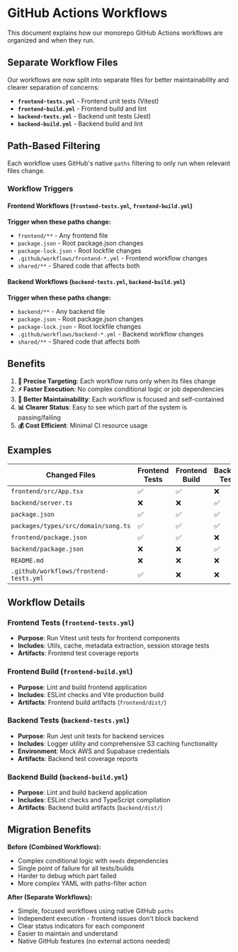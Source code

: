 # GitHub Actions Workflows

This document explains how our monorepo GitHub Actions workflows are organized and when they run.

## Separate Workflow Files

Our workflows are now split into separate files for better maintainability and clearer separation of concerns:

- **`frontend-tests.yml`** - Frontend unit tests (Vitest)
- **`frontend-build.yml`** - Frontend build and lint
- **`backend-tests.yml`** - Backend unit tests (Jest) 
- **`backend-build.yml`** - Backend build and lint

## Path-Based Filtering

Each workflow uses GitHub's native `paths` filtering to only run when relevant files change.

### Workflow Triggers

#### Frontend Workflows (`frontend-tests.yml`, `frontend-build.yml`)
**Trigger when these paths change:**
- `frontend/**` - Any frontend file
- `package.json` - Root package.json changes
- `package-lock.json` - Root lockfile changes
- `.github/workflows/frontend-*.yml` - Frontend workflow changes
- `shared/**` - Shared code that affects both

#### Backend Workflows (`backend-tests.yml`, `backend-build.yml`)
**Trigger when these paths change:**
- `backend/**` - Any backend file
- `package.json` - Root package.json changes
- `package-lock.json` - Root lockfile changes
- `.github/workflows/backend-*.yml` - Backend workflow changes
- `shared/**` - Shared code that affects both

## Benefits

1. **🎯 Precise Targeting**: Each workflow runs only when its files change
2. **⚡ Faster Execution**: No complex conditional logic or job dependencies
3. **🔧 Better Maintainability**: Each workflow is focused and self-contained
4. **📊 Clearer Status**: Easy to see which part of the system is passing/failing
5. **💰 Cost Efficient**: Minimal CI resource usage

## Examples

| Changed Files | Frontend Tests | Frontend Build | Backend Tests | Backend Build |
|---------------|----------------|----------------|---------------|---------------|
| `frontend/src/App.tsx` | ✅ | ✅ | ❌ | ❌ |
| `backend/server.ts` | ❌ | ❌ | ✅ | ✅ |
| `package.json` | ✅ | ✅ | ✅ | ✅ |
| `packages/types/src/domain/song.ts` | ✅ | ✅ | ✅ | ✅ |
| `frontend/package.json` | ✅ | ✅ | ❌ | ❌ |
| `backend/package.json` | ❌ | ❌ | ✅ | ✅ |
| `README.md` | ❌ | ❌ | ❌ | ❌ |
| `.github/workflows/frontend-tests.yml` | ✅ | ❌ | ❌ | ❌ |

## Workflow Details

### Frontend Tests (`frontend-tests.yml`)
- **Purpose**: Run Vitest unit tests for frontend components
- **Includes**: Utils, cache, metadata extraction, session storage tests
- **Artifacts**: Frontend test coverage reports

### Frontend Build (`frontend-build.yml`)
- **Purpose**: Lint and build frontend application
- **Includes**: ESLint checks and Vite production build
- **Artifacts**: Frontend build artifacts (`frontend/dist/`)

### Backend Tests (`backend-tests.yml`)
- **Purpose**: Run Jest unit tests for backend services
- **Includes**: Logger utility and comprehensive S3 caching functionality
- **Environment**: Mock AWS and Supabase credentials
- **Artifacts**: Backend test coverage reports

### Backend Build (`backend-build.yml`)
- **Purpose**: Lint and build backend application
- **Includes**: ESLint checks and TypeScript compilation
- **Artifacts**: Backend build artifacts (`backend/dist/`)

## Migration Benefits

**Before (Combined Workflows):**
- Complex conditional logic with `needs` dependencies
- Single point of failure for all tests/builds
- Harder to debug which part failed
- More complex YAML with paths-filter action

**After (Separate Workflows):**
- Simple, focused workflows using native GitHub `paths`
- Independent execution - frontend issues don't block backend
- Clear status indicators for each component
- Easier to maintain and understand
- Native GitHub features (no external actions needed)
